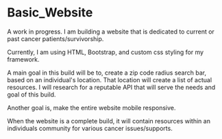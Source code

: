 # Basic_Website

A work in progress. I am building a website that is dedicated to current or past cancer patients/survivorship.

Currently, I am using HTML, Bootstrap, and custom css styling for my framework. 

A main goal in this build will be to, create a zip code radius search bar, based on an individual's location. That location will create a
list of actual resources. I will research for a reputable API that will serve the needs and goal of this build. 

Another goal is, make the entire website mobile responsive.

When the website is a complete build, it will contain resources within an individuals community for various cancer issues/supports.